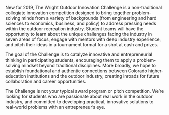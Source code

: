New for 2019, The Wright Outdoor Innovation Challenge is a non-traditional collegiate innovation competition designed to bring together problem-solving minds from a variety of backgrounds (from engineering and hard sciences to economics, business, and policy) to address pressing needs within the outdoor recreation industry. Student teams will have the opportunity to learn about the unique challenges facing the industry in seven areas of focus, engage with mentors with deep industry experience, and pitch their ideas in a tournament format for a shot at cash and prizes.

The goal of the Challenge is to catalyze innovative and entrepreneurial thinking in participating students, encouraging them to apply a problem-solving mindset beyond traditional disciplines. More broadly, we hope to establish foundational and authentic connections between Colorado higher-education institutions and the outdoor industry, creating inroads for future collaboration and career opportunities.

The Challenge is not your typical award program or pitch competition. We’re looking for students who are passionate about real work in the outdoor industry, and committed to developing practical, innovative solutions to real-world problems with an entrepreneur’s eye.
